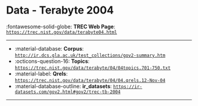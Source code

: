 # Data - Terabyte 2004 

:fontawesome-solid-globe: **TREC Web Page**: [`https://trec.nist.gov/data/terabyte04.html`](https://trec.nist.gov/data/terabyte04.html)

---

- :material-database: **Corpus**: [`http://ir.dcs.gla.ac.uk/test_collections/gov2-summary.htm`](http://ir.dcs.gla.ac.uk/test_collections/gov2-summary.htm)
- :octicons-question-16: **Topics**: [`https://trec.nist.gov/data/terabyte/04/04topics.701-750.txt`](https://trec.nist.gov/data/terabyte/04/04topics.701-750.txt)
- :material-label: **Qrels**: [`https://trec.nist.gov/data/terabyte/04/04.qrels.12-Nov-04`](https://trec.nist.gov/data/terabyte/04/04.qrels.12-Nov-04)
- :material-database-outline: **ir_datasets**: [`https://ir-datasets.com/gov2.html#gov2/trec-tb-2004`](https://ir-datasets.com/gov2.html#gov2/trec-tb-2004)


---

